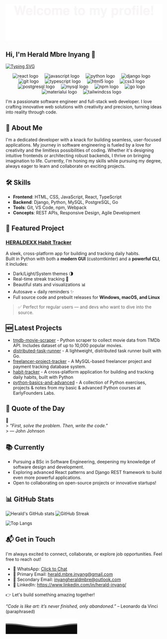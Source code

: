 ![](assets/Bottom_up.svg)

## Hi, I'm Herald Mbre Inyang 👋

[![Typing SVG](https://readme-typing-svg.herokuapp.com?color=%2336BCF7&center=true&vCenter=true&width=600&lines=Software+Engineer+%7C+Full-Stack+Developer;Python,+JavaScript,+Django,+React,+etc.;Automation,+UX,+Cross-Platform+Apps;Always+building,+always+learning)](https://git.io/typing-svg)

<div align="center">
  <img src="https://cdn.jsdelivr.net/gh/devicons/devicon/icons/react/react-original.svg" height="41" alt="react logo"  />
  <img width="12" />
  <img src="https://cdn.jsdelivr.net/gh/devicons/devicon/icons/javascript/javascript-original.svg" height="41" alt="javascript logo"  />
  <img width="12" />
  <img src="https://cdn.jsdelivr.net/gh/devicons/devicon/icons/python/python-original-wordmark.svg" height="41" alt="python logo"  />
  <img width="12" />
  <img src="https://cdn.jsdelivr.net/gh/devicons/devicon/icons/django/django-plain.svg" height="41" alt="django logo"  />
  <img width="12" />
  <img src="https://cdn.jsdelivr.net/gh/devicons/devicon/icons/git/git-plain-wordmark.svg" height="41" alt="git logo"  />
  <img width="12" />
  <img src="https://cdn.jsdelivr.net/gh/devicons/devicon/icons/typescript/typescript-original.svg" height="41" alt="typescript logo"  />
  <img width="12" />
  <img src="https://cdn.jsdelivr.net/gh/devicons/devicon/icons/html5/html5-original.svg" height="41" alt="html5 logo"  />
  <img width="12" />
  <img src="https://cdn.jsdelivr.net/gh/devicons/devicon/icons/css3/css3-original.svg" height="41" alt="css3 logo"  />
  <img width="12" />
  <img src="https://cdn.jsdelivr.net/gh/devicons/devicon/icons/postgresql/postgresql-original.svg" height="41" alt="postgresql logo"  />
  <img width="12" />
  <img src="https://cdn.jsdelivr.net/gh/devicons/devicon/icons/mysql/mysql-original.svg" height="41" alt="mysql logo"  />
  <img width="12" />
  <img src="https://cdn.jsdelivr.net/gh/devicons/devicon/icons/npm/npm-original-wordmark.svg" height="41" alt="npm logo"  />
  <img width="12" />
  <img src="https://cdn.jsdelivr.net/gh/devicons/devicon/icons/go/go-original.svg" height="41" alt="go logo"  />
  <img width="12" />
  <img src="https://cdn.jsdelivr.net/gh/devicons/devicon/icons/materialui/materialui-original.svg" height="41" alt="materialui logo"  />
  <img width="12" />
  <img src="https://cdn.jsdelivr.net/gh/devicons/devicon/icons/tailwindcss/tailwindcss-original-wordmark.svg" height="41" alt="tailwindcss logo"  />
  <img width ="12" />
</div>

I'm a passionate software engineer and full-stack web developer. I love crafting innovative web solutions with creativity and precision, turning ideas into reality through code.

## 🚀 About Me

I'm a dedicated developer with a knack for building seamless, user-focused applications. My journey in software engineering is fueled by a love for creativity and the limitless possibilities of coding. Whether it's designing intuitive frontends or architecting robust backends, I thrive on bringing imagination to life. Currently, I'm honing my skills while pursuing my degree, always eager to learn and collaborate on exciting projects.

## 🛠️ Skills

- **Frontend**: HTML, CSS, JavaScript, React, TypeScript
- **Backend**: Django, Python, MySQL, PostgreSQL, Go
- **Tools**: Git, VS Code, npm, Webpack
- **Concepts**: REST APIs, Responsive Design, Agile Development

## 🌟 Featured Project

### [**HERALDEXX Habit Tracker**](https://github.com/HERALDEXX/habit-tracker)

A sleek, cross-platform app for building and tracking daily habits.  
Built in Python with both a **modern GUI** (customtkinter) and a **powerful CLI**, it includes:

- Dark/Light/System themes 🌗  
- Real-time streak tracking 🔁  
- Beautiful stats and visualizations 📊  
- Autosave + daily reminders ✨  
- Full source code and prebuilt releases for **Windows, macOS, and Linux**

> ✅ Perfect for regular users — and devs who want to dive into the source.

## 🆕 Latest Projects

<!--START_SECTION:latest_repos-->
- [tmdb-movie-scraper](https://github.com/HERALDEXX/tmdb-movie-scraper) - Python scraper to collect movie data from TMDb API. Includes dataset of up to 10,000 popular movies.
- [distributed-task-runner](https://github.com/HERALDEXX/distributed-task-runner) - A lightweight, distributed task runner built with Go.
- [freelancer-project-tracker](https://github.com/HERALDEXX/freelancer-project-tracker) - A MySQL-based freelancer project and payment tracking database system.
- [habit-tracker](https://github.com/HERALDEXX/habit-tracker) - A cross-platform application for building and tracking daily habits, built with Python
- [python-basics-and-advanced](https://github.com/HERALDEXX/python-basics-and-advanced) - A collection of Python exercises, projects & notes from my basic & advanced Python courses at EarlyFounders Labs.
<!--END_SECTION:latest_repos-->

## 💬 Quote of the Day

<!--START_SECTION:quote-->
🧠  
                                                                        > *"First, solve the problem. Then, write the code."*  
                                                                        > — John Johnson
                                                                        
<!--END_SECTION:quote-->


## 📚 Currently

- Pursuing a BSc in Software Engineering, deepening my knowledge of software design and development.
- Exploring advanced React patterns and Django REST framework to build even more powerful applications.
- Open to collaborating on open-source projects or innovative startups!

## 📊 GitHub Stats

![Herald's GitHub stats](https://github-readme-stats.vercel.app/api?username=HERALDEXX&show_icons=true&theme=radical&count_private=true&include_all_commits=true)
![GitHub Streak](https://streak-stats.demolab.com?user=HERALDEXX&theme=radical&border_radius=10&date_format=M%20j%5B%2C%20Y%5D&cache_bust=1)
<!-- Backup: https://github-readme-streak-stats.herokuapp.com/?user=HERALDEXX&theme=radical -->
![Top Langs](https://github-readme-stats.vercel.app/api/top-langs/?username=HERALDEXX&layout=compact&theme=radical)


## 📬 Get in Touch

I'm always excited to connect, collaborate, or explore job opportunities. Feel free to reach out!

- 💬 WhatsApp: [Click to Chat](https://wa.me/qr/FB3C4RHBNC72C1)
- 📧 Primary Email: herald.mbre.inyang@gmail.com
- 📧 Secondary Email: inyangheraldmbre@outlook.com
- 💼 LinkedIn: https://www.linkedin.com/in/herald-inyang/

👉 Let's build something amazing together!

*“Code is like art: it’s never finished, only abandoned.”* – Leonardo da Vinci (paraphrased)

![](assets/Bottom_down.svg)
